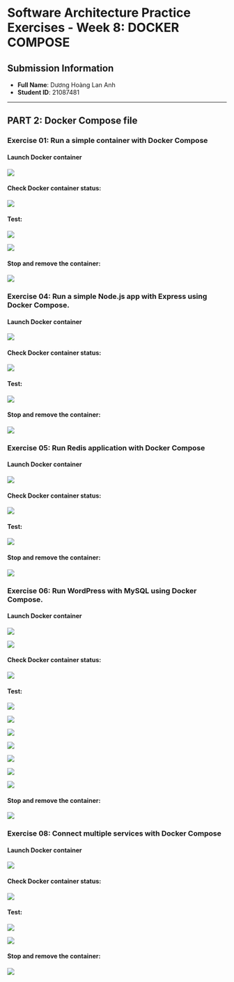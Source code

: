# Software Architecture Practice Exercises - Week 8: DOCKER COMPOSE

## Submission Information

- **Full Name**: Dương Hoàng Lan Anh
- **Student ID**: 21087481

---

## PART 2: Docker Compose file

### Exercise 01: Run a simple container with Docker Compose

#### Launch Docker container

![](proof_images/Part02_Ex01_Nginx_DockerComposeUp.png)

#### Check Docker container status:

![](proof_images/Part02_Ex01_Nginx_DockerComposePS.png)

#### Test:

![](proof_images/Part02_Ex01_Nginx_Test_1.png)

![](proof_images/Part02_Ex01_Nginx_Test_2.png)

#### Stop and remove the container:

![](proof_images/Part02_Ex01_Nginx_DockerComposeDown.png)

### Exercise 04: Run a simple Node.js app with Express using Docker Compose.

#### Launch Docker container

![](proof_images/Part02_Ex04_NodeJS_DockerComposeUpBuild.png)

#### Check Docker container status:

![](proof_images/Part02_Ex04_NodeJS_DockerComposePS.png)

#### Test:

![](proof_images/Part02_Ex04_NodeJS_Test.png)

#### Stop and remove the container:

![](proof_images/Part02_Ex04_NodeJS_DockerComposeDown.png)

### Exercise 05: Run Redis application with Docker Compose

#### Launch Docker container

![](proof_images/Part02_Ex05_Redis_DockerComposeUp.png)

#### Check Docker container status:

![](proof_images/Part02_Ex05_Redis_DockerComposePS.png)

#### Test:

![](proof_images/Part02_Ex05_Redis_Test.png)

#### Stop and remove the container:

![](proof_images/Part02_Ex05_Redis_DockerComposeDown.png)

### Exercise 06: Run WordPress with MySQL using Docker Compose.

#### Launch Docker container

![](proof_images/Part02_Ex06_Wordpress_MySQL_DockerComposeUp_1.png)

![](proof_images/Part02_Ex06_Wordpress_MySQL_DockerComposeUp_2.png)

#### Check Docker container status:

![](proof_images/Part02_Ex06_Wordpress_MySQL_DockerComposePS.png)

#### Test:

![](proof_images/Part02_Ex08_MultiServices_Test_1.png)

![](proof_images/Part02_Ex08_MultiServices_Test_2.png)

![](proof_images/Part02_Ex08_MultiServices_Test_3.png)

![](proof_images/Part02_Ex08_MultiServices_Test_4.png)

![](proof_images/Part02_Ex08_MultiServices_Test_5.png)

![](proof_images/Part02_Ex08_MultiServices_Test_6.png)

![](proof_images/Part02_Ex08_MultiServices_Test_7.png)

#### Stop and remove the container:

![](proof_images/Part02_Ex08_MultiServices_DockerComposeDown.png)

### Exercise 08: Connect multiple services with Docker Compose

#### Launch Docker container

![](proof_images/Part02_Ex08_MultiServices_DockerComposeUp.png)

#### Check Docker container status:

![](proof_images/Part02_Ex08_MultiServices_DockerComposePS.png)

#### Test:

![](proof_images/Part02_Ex08_MultiServices_Test_1.png)

![](proof_images/Part02_Ex08_MultiServices_Test_2.png)

#### Stop and remove the container:

![](proof_images/Part02_Ex08_MultiServices_DockerComposeDown.png)
